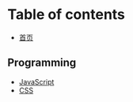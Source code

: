 # Table of contents

* [首页](README.md)

## Programming

* [JavaScript](programming/javascript.md)
* [CSS](programming/test.md)

